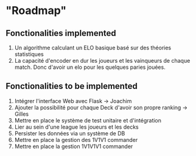 # "Roadmap"

## Fonctionalities implemented
1. Un algorithme calculant un ELO basique basé sur des théories statistiques
2. La capacité d'encoder en dur les joueurs et les vainqueurs de chaque match. Donc d'avoir un elo pour les quelques paries jouées.

## Fonctionalities to be implemented
1. Intégrer l'interface Web avec Flask -> Joachim 
2. Ajouter la possibilité pour chaque Deck d'avoir son propre ranking -> Gilles
3. Mettre en place le système de test unitaire et d'intégration
4. Lier au sein d'une league les joueurs et les decks
5. Persister les données via un système de DB
6. Mettre en place la gestion des 1V1V1 commander
7. Mettre en place la gestion 1V1V1V1 commander
